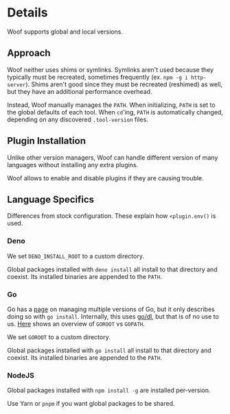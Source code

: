 # Details

Woof supports global and local versions.

## Approach

Woof neither uses shims or symlinks. Symlinks aren't used because they typically must be recreated, sometimes frequently (ex. `npm -g i http-server`). Shims aren't good since they must be recreated (reshimed) as well, but they have an additional performance overhead.

Instead, Woof manually manages the `PATH`. When initializing, `PATH` is set to the global defaults of each tool. When `cd`'ing, `PATH` is automatically changed, depending on any discovered `.tool-version` files.

## Plugin Installation

Unlike other version managers, Woof can handle different version of many languages without installing any extra plugins.

Woof allows to enable and disable plugins if they are causing trouble.

## Language Specifics

Differences from stock configuration. These explain how `<plugin.env()` is used.

### Deno

We set `DENO_INSTALL_ROOT` to a custom directory.

Global packages installed with `deno install` all install to that directory and coexist. Its installed binaries are appended to the `PATH`.

### Go

Go has a [page](https://go.dev/doc/manage-install) on managing multiple versions of Go, but it only describes doing so with `go install`. Internally, this uses [go/dl](https://go.googlesource.com/dl), but that is of no use to us. [Here](https://stackoverflow.com/a/10847122/9367643) shows an overview of `GOROOT` vs `GOPATH`.

We set `GOROOT` to a custom directory.

Global packages installed with `go install` all install to that directory and coexist. Its installed binaries are appended to the `PATH`.

### NodeJS

Global packages installed with `npm install -g` are installed per-version.

Use Yarn or `pnpm` if you want global packages to be shared.
